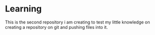 # Learning
This is the second repository i am creating to test my little knowledge on creating a repository on git and pushing files into it.
